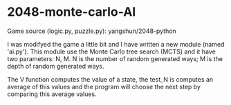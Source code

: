 # 2048-monte-carlo-AI

Game source (logic.py, puzzle.py): yangshun/2048-python

I was modifyed the game a little bit and I have written a new module (named 'ai.py').
This module use the Monte Carlo tree search (MCTS) and it have two parameters: N, M.
N is the number of random generated ways;
M is the depth of random generated ways.

The V function computes the value of a state, the test_N is computes an average of this values and the program will choose the next step by comparing this average values.
